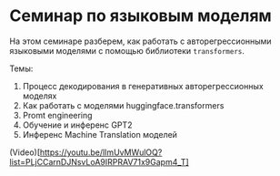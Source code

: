 # Семинар по языковым моделям

На этом семинаре разберем, как работать с авторегрессионными языковыми моделями с помощью библиотеки `transformers`.

Темы:
1. Процесс декодирования в генеративных авторегрессионных моделях
2. Как работать с моделями huggingface.transformers
3. Promt engineering
4. Обучение и инференс GPT2
5. Инференс Machine Translation моделей


(Video)[https://youtu.be/lImUvMWulOQ?list=PLjCCarnDJNsvLoA9IRPRAV71x9Gapm4_T]
